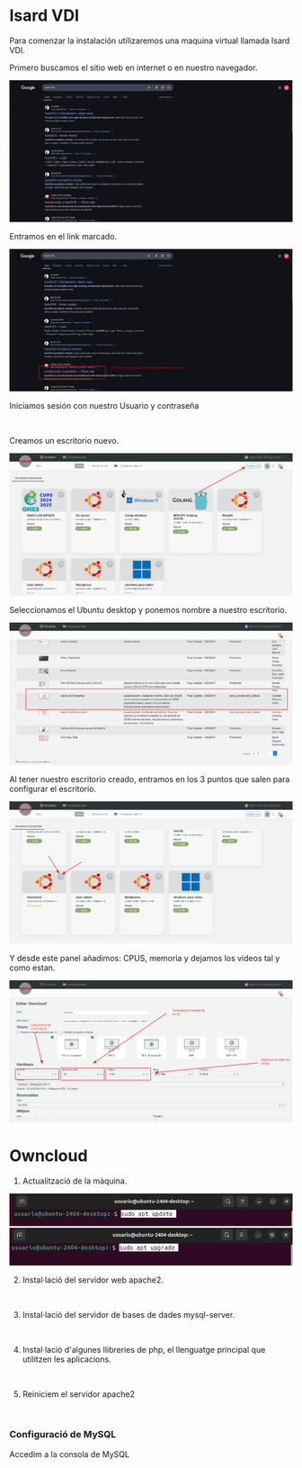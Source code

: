 # Isard VDI
Para comenzar la instalación utilizaremos una maquina virtual llamada Isard VDI.

Primero buscamos el sitio web en internet o en nuestro navegador.

<img src="Isard.png" alt="">

Entramos en el link marcado.

<img src="2025-05-06_13-19.png" alt="">

Iniciamos sesión con nuestro Usuario y contraseña 

<img src="usuario y contraseña isard.png" alt="">

Creamos un escritorio nuevo.

<img src="escritorio.png" alt="">

Seleccionamos el Ubuntu desktop y ponemos nombre a nuestro escritorio.

<img src="escritorio 2.png" alt="">

Al tener nuestro escritorio creado, entramos en los 3 puntos que salen para configurar el escritorio. 

<img src="escritorio 3.png" alt="">

Y desde este panel añadimos: CPUS, memoria y dejamos los videos tal y como estan.

<img src="escritorio 4.png" alt="">

# Owncloud

1. Actualització de la màquina.


<img src="sudo apt update.png" alt="">

<img src="sudo upgrade.png" alt="">

2. Instal·lació del servidor web apache2.

<img src="" alt="">

3. Instal·lació del servidor de bases de dades mysql-server.

<img src="" alt="">

4. Instal·lació d'algunes llibreries de php, el llenguatge principal que utilitzen les aplicacions.

<img src="" alt="">

<img src="" alt="">

5. Reiniciem el servidor apache2

<img src="" alt="">

### Configuració de MySQL

Accedim a la consola de MySQL

<img src="" alt="">

































